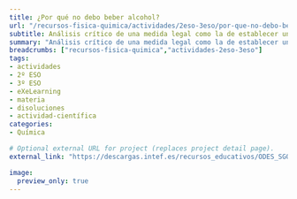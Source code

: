 ```yaml
---
title: ¿Por qué no debo beber alcohol?
url: "/recursos-fisica-quimica/actividades/2eso-3eso/por-que-no-debo-beber-alcohol"
subtitle: Análisis crítico de una medida legal como la de establecer una edad mínima para consumir una droga (alcohol etílico)
summary: "Análisis crítico de una medida legal como la de establecer una edad mínima para consumir una droga (alcohol etílico)."
breadcrumbs: ["recursos-fisica-quimica","actividades-2eso-3eso"]
tags:
- actividades
- 2º ESO
- 3º ESO
- eXeLearning
- materia
- disoluciones
- actividad-científica
categories:
- Química

# Optional external URL for project (replaces project detail page).
external_link: "https://descargas.intef.es/recursos_educativos/ODES_SGOA/ESO/FQ/SA3_-_Bebidas_alcohlicas/index.html"

image:
  preview_only: true
---
```


